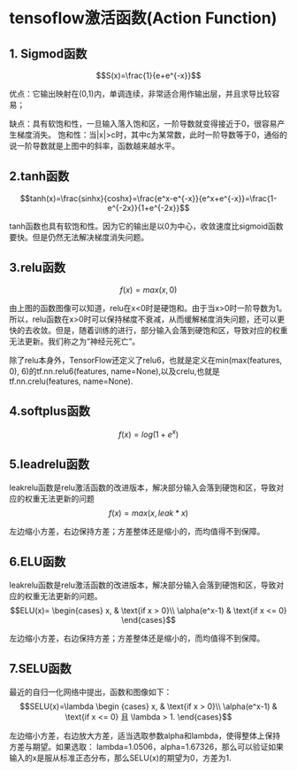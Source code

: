 # tensoflow激活函数(Action Function)

## 1. Sigmod函数
 $$S(x)=\frac{1}{e+e^{-x}}$$
 
优点：它输出映射在(0,1)内，单调连续，非常适合用作输出层，并且求导比较容易；

缺点：具有软饱和性，一旦输入落入饱和区，一阶导数就变得接近于0，很容易产生梯度消失。
饱和性：当|x|>c时，其中c为某常数，此时一阶导数等于0，通俗的说一阶导数就是上图中的斜率，函数越来越水平。


## 2.tanh函数
$$tanh(x)=\frac{sinhx}{coshx}=\frac{e^x-e^{-x}}{e^x+e^{-x}}=\frac{1-e^{-2x}}{1+e^{-2x}}$$ 

tanh函数也具有软饱和性。因为它的输出是以0为中心，收敛速度比sigmoid函数要快。但是仍然无法解决梯度消失问题。

## 3.relu函数
$$f(x)=max(x, 0)$$


由上图的函数图像可以知道，relu在x<0时是硬饱和。由于当x>0时一阶导数为1。所以，relu函数在x>0时可以保持梯度不衰减，从而缓解梯度消失问题，还可以更快的去收敛。但是，随着训练的进行，部分输入会落到硬饱和区，导致对应的权重无法更新。我们称之为“神经元死亡”。

除了relu本身外，TensorFlow还定义了relu6，也就是定义在min(max(features, 0), 6)的tf.nn.relu6(features, name=None),以及crelu,也就是tf.nn.crelu(features, name=None).


## 4.softplus函数
$$f(x)=log(1+e^x)$$

## 5.leadrelu函数
leakrelu函数是relu激活函数的改进版本，解决部分输入会落到硬饱和区，导致对应的权重无法更新的问题
$$f(x)=max(x, leak*x)$$

左边缩小方差，右边保持方差；方差整体还是缩小的，而均值得不到保障。

## 6.ELU函数
leakrelu函数是relu激活函数的改进版本，解决部分输入会落到硬饱和区，导致对应的权重无法更新的问题。
$$ELU(x)=
\begin{cases}
x, & \text{if x > 0}\\
\alpha(e^x-1) & \text{if x <= 0}
\end{cases}$$

左边缩小方差，右边保持方差；方差整体还是缩小的，而均值得不到保障。

## 7.SELU函数
最近的自归一化网络中提出，函数和图像如下：
$$SELU(x)=\lambda
\begin {cases}
x, & \text{if x > 0}\\
\alpha(e^x-1) & \text{if x <= 0} 且 \lambda > 1.
\end{cases}$$

左边缩小方差，右边放大方差，适当选取参数alpha和lambda，使得整体上保持方差与期望。如果选取：
lambda=1.0506，alpha=1.67326，那么可以验证如果输入的x是服从标准正态分布，那么SELU(x)的期望为0，方差为1.